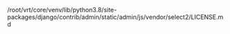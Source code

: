 /root/vrt/core/venv/lib/python3.8/site-packages/django/contrib/admin/static/admin/js/vendor/select2/LICENSE.md